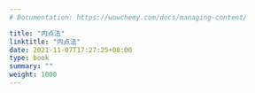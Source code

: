 ```yaml
---
# Documentation: https://wowchemy.com/docs/managing-content/

title: "内点法"
linktitle: "内点法"
date: 2021-11-07T17:27:25+08:00
type: book
summary: ""
weight: 1000
---
```


<!--more-->